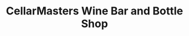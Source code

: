 ---
title: "CellarMasters Wine Bar and Bottle Shop"
url: /saint-petersburg/cellarmasters-wine-bar-and-bottle-shop/
shop: wine
---